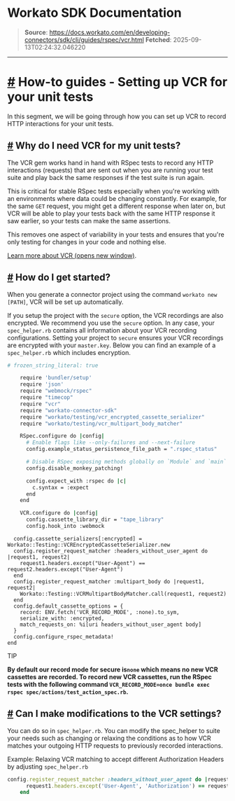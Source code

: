 # Workato SDK Documentation

> **Source**: https://docs.workato.com/en/developing-connectors/sdk/cli/guides/rspec/vcr.html
> **Fetched**: 2025-09-13T02:24:32.046220

---

# [#](<#how-to-guides-setting-up-vcr-for-your-unit-tests>) How-to guides - Setting up VCR for your unit tests

In this segment, we will be going through how you can set up VCR to record HTTP interactions for your unit tests.

## [#](<#why-do-i-need-vcr-for-my-unit-tests>) Why do I need VCR for my unit tests?

The VCR gem works hand in hand with RSpec tests to record any HTTP interactions (requests) that are sent out when you are running your test suite and play back the same responses if the test suite is run again.

This is critical for stable RSpec tests especially when you're working with an environments where data could be changing constantly. For example, for the same `GET` request, you might get a different response when later on, but VCR will be able to play your tests back with the same HTTP response it saw earlier, so your tests can make the same assertions.

This removes one aspect of variability in your tests and ensures that you're only testing for changes in your code and nothing else.

[Learn more about VCR (opens new window)](<https://relishapp.com/vcr/vcr/v/1-10-3/docs/getting-started>).

## [#](<#how-do-i-get-started>) How do I get started?

When you generate a connector project using the command `workato new [PATH]`, VCR will be set up automatically.

If you setup the project with the `secure` option, the VCR recordings are also encrypted. We recommend you use the `secure` option. In any case, your `spec_helper.rb` contains all information about your VCR recording configurations. Setting your project to `secure` ensures your VCR recordings are encrypted with your `master.key`. Below you can find an example of a `spec_helper.rb` which includes encryption.
```bash
# frozen_string_literal: true

    require 'bundler/setup'
    require 'json'
    require "webmock/rspec"
    require "timecop"
    require "vcr"
    require "workato-connector-sdk"
    require "workato/testing/vcr_encrypted_cassette_serializer"
    require "workato/testing/vcr_multipart_body_matcher"

    RSpec.configure do |config|
      # Enable flags like --only-failures and --next-failure
      config.example_status_persistence_file_path = ".rspec_status"

      # Disable RSpec exposing methods globally on `Module` and `main`
      config.disable_monkey_patching!

      config.expect_with :rspec do |c|
        c.syntax = :expect
      end
    end

    VCR.configure do |config|
      config.cassette_library_dir = "tape_library"
      config.hook_into :webmock
```
      config.cassette_serializers[:encrypted] = Workato::Testing::VCREncryptedCassetteSerializer.new
      config.register_request_matcher :headers_without_user_agent do |request1, request2|
        request1.headers.except("User-Agent") == request2.headers.except("User-Agent")
      end
      config.register_request_matcher :multipart_body do |request1, request2|
        Workato::Testing::VCRMultipartBodyMatcher.call(request1, request2)
      end
      config.default_cassette_options = {
        record: ENV.fetch('VCR_RECORD_MODE', :none).to_sym,
        serialize_with: :encrypted,
        match_requests_on: %i[uri headers_without_user_agent body]
      }
      config.configure_rspec_metadata!
    end



TIP

**By default our record mode for secure is`none` which means no new VCR cassettes are recorded. To record new VCR cassettes, run the RSpec tests with the following command `VCR_RECORD_MODE=once bundle exec rspec spec/actions/test_action_spec.rb`.**

## [#](<#can-i-make-modifications-to-the-vcr-settings>) Can I make modifications to the VCR settings?

You can do so in `spec_helper.rb`. You can modify the spec_helper to suite your needs such as changing or relaxing the conditions as to how VCR matches your outgoing HTTP requests to previously recorded interactions.

Example: Relaxing VCR matching to accept different Authorization Headers by adjusting `spec_helper.rb`
```ruby
config.register_request_matcher :headers_without_user_agent do |request1, request2|
      request1.headers.except('User-Agent', 'Authorization') == request2.headers.except('User-Agent', 'Authorization')
    end


```
